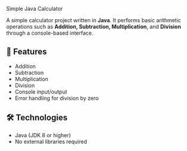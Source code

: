  Simple Java Calculator

A simple calculator project written in **Java**. It performs basic arithmetic operations such as **Addition, Subtraction, Multiplication**, and **Division** through a console-based interface.

## 📌 Features

- Addition
- Subtraction
- Multiplication
- Division
- Console input/output
- Error handling for division by zero

## 🛠️ Technologies

- Java (JDK 8 or higher)
- No external libraries required

